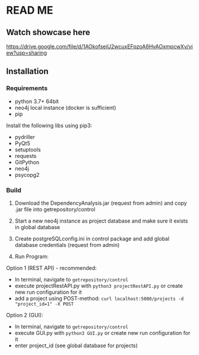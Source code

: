 # READ ME

## Watch showcase here
https://drive.google.com/file/d/1AOkofseiU2wcuxEFpzoA6HyAOxmpcwXv/view?usp=sharing

## Installation 

### Requirements
* python 3.7+ 64bit
* neo4j local instance (docker is sufficient)
* pip 

Install the following libs using pip3: 
* pydriller 
* PyQt5 
* setuptools 
* requests
* GitPython
* neo4j 
* psycopg2

### Build

1. Download the DependencyAnalysis.jar (request from admin) and copy .jar file into getrepository/control 

2. Start a new neo4j instance as project database and make sure it exists in global database 

3. Create postgreSQLconfig.ini in control package and add global database credentials (request from admin)

4. Run Program: 

Option 1 (REST API) - recommended: 
* In terminal, navigate to `getrepository/control`
* execute projectRestAPI.py with `python3 projectRestAPI.py` or create new run configuration for it
* add a project using POST-method: `curl localhost:5000/projects -d "project_id=1" -X POST`

Option 2 (GUI):
* In terminal, navigate to `getrepository/control`
* execute GUI.py with `python3 GUI.py` or create new run configuration for it 
* enter project_id (see global database for projects)



